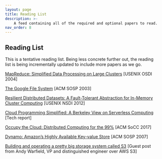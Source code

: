 ```yaml
---
layout: page
title: Reading List
description: >-
    A feed containing all of the required and optional papers to read.
nav_order: 8
---
```


## Reading List

This is a tentative reading list. Being less concrete further out,
the reading list is being incrementally updated to include more
papers as we go. 

[MapReduce: Simplified Data Processing on Large Clusters](https://www.usenix.org/conference/osdi-04/mapreduce-simplified-data-processing-large-clusters) [USENIX OSDI 2004]

[The Google File System](https://static.googleusercontent.com/media/research.google.com/en//archive/gfs-sosp2003.pdf) [ACM SOSP 2003]

[Resilient Distributed Datasets: A Fault-Tolerant Abstraction for In-Memory Cluster Computing](https://www.usenix.org/conference/nsdi12/technical-sessions/presentation/zaharia) [USENIX NSDI 2012]

[Cloud Programming Simplified: A Berkeley View on Serverless Computing](https://www2.eecs.berkeley.edu/Pubs/TechRpts/2019/EECS-2019-3.pdf) [Tech report]

[Occupy the Cloud: Distributed Computing for the 99%](https://arxiv.org/pdf/1702.04024.pdf) [ACM SoCC 2017]

[Dynamo: Amazon’s Highly Available Key-value Store](https://www.amazon.science/publications/dynamo-amazons-highly-available-key-value-store) [ACM SOSP 2007]

[Building and operating a pretty big storage system called S3](https://www.allthingsdistributed.com/2023/07/building-and-operating-a-pretty-big-storage-system.html) [Guest post from Andy Warfield, VP and distinguished engineer over AWS S3]


